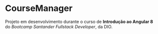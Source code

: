 # CourseManager

Projeto em desenvolvimento durante o curso de **Introdução ao Angular 8** do _Bootcamp Santander Fullstack Developer_, da DIO.